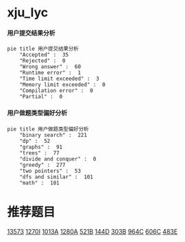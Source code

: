 # xju_lyc

<!-- tabs:start -->



#### **用户提交结果分析**

```mermaid
pie title 用户提交结果分析
    "Accepted" :  35
    "Rejected" :  0
    "Wrong answer" :  60
    "Runtime error" :  1
    "Time limit exceeded" :  3
    "Memory limit exceeded" :  0
    "Compilation error" :  0
    "Partial" :  0
```

#### **用户做题类型偏好分析**

```mermaid
pie title 用户做题类型偏好分析
    "binary search" :  221
    "dp" :  52
    "graphs" :  91
    "trees" :  77
    "divide and conquer" :  0
    "greedy" :  277
    "two pointers" :  53
    "dfs and similar" :  101
    "math" :  101
```



<!-- tabs:end -->
# 推荐题目
[13573](https://codeforces.com/contest/1357/problem/3)
[1270I](https://codeforces.com/contest/1270/problem/I)
[1013A](https://codeforces.com/contest/1013/problem/A)
[1280A](https://codeforces.com/contest/1280/problem/A)
[521B](https://codeforces.com/contest/521/problem/B)
[144D](https://codeforces.com/contest/144/problem/D)
[303B](https://codeforces.com/contest/303/problem/B)
[964C](https://codeforces.com/contest/964/problem/C)
[606C](https://codeforces.com/contest/606/problem/C)
[483E](https://codeforces.com/contest/483/problem/E)
